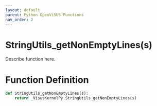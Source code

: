 ```yaml
---
layout: default
parent: Python OpenViSUS Functions
nav_order: 2
---
```


# StringUtils_getNonEmptyLines(s)

Describe function here.

# Function Definition

```python
def StringUtils_getNonEmptyLines(s):
    return _VisusKernelPy.StringUtils_getNonEmptyLines(s)

```